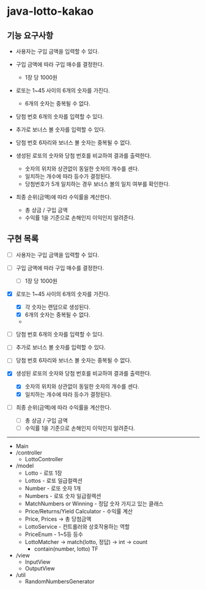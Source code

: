 # java-lotto-kakao
## 기능 요구사항
- 사용자는 구입 금액을 입력할 수 있다.
- 구입 금액에 따라 구입 매수를 결정한다.
  - 1장 당 1000원
- 로또는 1~45 사이의 6개의 숫자를 가진다.
  - 6개의 숫자는 중복될 수 없다.

- 당첨 번호 6개의 숫자를 입력할 수 있다.
- 추가로 보너스 볼 숫자를 입력할 수 있다.
- 당첨 번호 6자리와 보너스 볼 숫자는 중복될 수 없다.

- 생성된 로또의 숫자와 당첨 번호를 비교하여 결과를 출력한다.
  - 숫자의 위치와 상관없이 동일한 숫자의 개수를 센다.
  - 일치하는 개수에 따라 등수가 결정된다.
  - 당첨번호가 5개 일치하는 경우 보너스 볼의 일치 여부를 확인한다.
- 최종 순위(금액)에 따라 수익률을 계산한다.
  - 총 상금 / 구입 금액
  - 수익률 1을 기준으로 손해인지 이익인지 알려준다.

## 구현 목록
- [ ] 사용자는 구입 금액을 입력할 수 있다.
- [ ] 구입 금액에 따라 구입 매수를 결정한다.
    - [ ] 1장 당 1000원
- [x] 로또는 1~45 사이의 6개의 숫자를 가진다.
  - [x] 각 숫자는 랜덤으로 생성된다.
  - [x] 6개의 숫자는 중복될 수 없다.
  - 

- [ ] 당첨 번호 6개의 숫자를 입력할 수 있다.
- [ ] 추가로 보너스 볼 숫자를 입력할 수 있다.
- [ ] 당첨 번호 6자리와 보너스 볼 숫자는 중복될 수 없다.

- [x] 생성된 로또의 숫자와 당첨 번호를 비교하여 결과를 출력한다.
    - [x] 숫자의 위치와 상관없이 동일한 숫자의 개수를 센다.
    - [x] 일치하는 개수에 따라 등수가 결정된다.
- [ ] 최종 순위(금액)에 따라 수익률을 계산한다.
    - [ ] 총 상금 / 구입 금액
    - [ ] 수익률 1을 기준으로 손해인지 이익인지 알려준다.

---
- Main
- /controller
  - LottoController
- /model
  - Lotto - 로또 1장
  - Lottos - 로또 일급컬렉션 
  - Number - 로또 숫자 1개
  - Numbers - 로또 숫자 일급컬렉션
  - MatchNumbers or Winning<Lotto> - 정답 숫자 가지고 있는 클래스
  - Price/Returns/Yield Calculator - 수익률 계산
  - Price, Prices -> 총 당첨금액
  - LottoService - 컨트롤러와 상호작용하는 역할
  - PriceEnum - 1~5등 등수 
  - LottoMatcher -> match(lotto, 정답) -> int -> count
    - contain(number, lotto) TF
- /view
  - InputView
  - OutputView
- /util
  - RandomNumbersGenerator